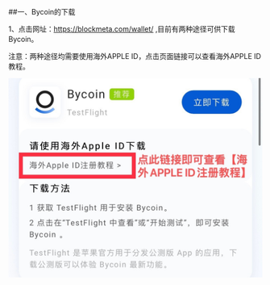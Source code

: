 ##一、Bycoin的下载

1、点击网址：https://blockmeta.com/wallet/ ,目前有两种途径可供下载Bycoin。

注意：两种途径均需要使用海外APPLE ID，点击页面链接可以查看海外APPLE ID教程。

![](../images/notify/animal/animal1.jpg)
